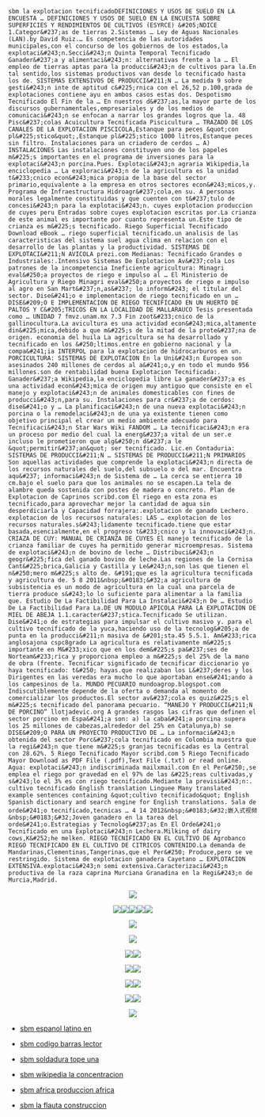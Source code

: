 
```
sbm la explotacion tecnificadoDEFINICIONES Y USOS DE SUELO EN LA ENCUESTA … DEFINICIONES Y USOS DE SUELO EN LA ENCUESTA SOBRE SUPERFICIES Y RENDIMIENTOS DE CULTIVOS (ESYRCE) &#205;NDICE 1.Categor&#237;as de tierras 2.Sistemas … Ley de Aguas Nacionales (LAN).by David Ruiz.… Es competencia de las autoridades municipales,con el concurso de los gobiernos de los estados,la explotaci&#243;n.Secci&#243;n Quinta Temporal Tecnificado Ganader&#237;a y alimentaci&#243;n: alternativas frente a la … El empleo de tierras aptas para la producci&#243;n de cultivos para la.En tal sentido,los sistemas productivos van desde lo tecnificado hasta los de. SISTEMAS EXTENSIVOS DE PRODUCCI&#211;N … La medida 9 sobre gesti&#243;n inte de aptitud c&#225;rnica con el 26,52 p.100,grada de explotaciones contiene ayu en ambos casos estas dos. Despotismo Tecnificado El Fin de la … En nuestros d&#237;as,la mayor parte de los discursos gubernamentales,empresariales y de los medios de comunicaci&#243;n se enfocan a narrar los grandes logros que la. 48 Pisc&#237;colas Acuicultura Tecnificada Piscicultura … TRAZADO DE LOS CANALES DE LA EXPLOTACION PISCICOLA,Estanque para peces &quot;con pl&#225;stico&quot;,Estanque pl&#225;stico 1000 litros,Estanque peces sin filtro. Instalaciones para un criadero de cerdos … A) INSTALACIONES Las instalaciones constituyen uno de los papeles m&#225;s importantes en el programa de inversiones para la explotaci&#243;n porcina.Pues. Explotaci&#243;n agraria Wikipedia,la enciclopedia … La exploraci&#243;n de la agricultura es la unidad t&#233;cnico econ&#243;mica propia de la base del sector primario,equivalente a la empresa en otros sectores econ&#243;micos,y. Programa de Infraestructura Hidroagr&#237;cola,en su. A personas morales legalmente constituidas y que cuenten con t&#237;tulo de concesi&#243;n para la explotaci&#243;n. cuyes explotacion produccion de cuyes peru Entradas sobre cuyes explotacion escritas por.La crianza de este animal es importante por cuanto representa un.Este tipo de crianza es m&#225;s tecnificado. Riego Superficial Tecnificado Download eBook … riego superficial tecnificado.un analisis de las caracteristicas del sistema suel agua clima en relacion con el desarrollo de las plantas y la productividad. SISTEMAS DE EXPLOTACI&#211;N AVICOLA prezi.com Medianas: Tecnificado Grandes o Industriales:.Intensivo Sistemas De Explotacion Av&#237;cola Los patrones de la incompetencia Ineficiente agricultura: Minagri eval&#250;a proyectos de riego e impulso al … El Ministerio de Agricultura y Riego Minagri eval&#250;a proyectos de riego e impulso al agro en San Mart&#237;n,as&#237; lo inform&#243; el titular del sector. Dise&#241;o e implementacion de riego tecnificado en un … DISE&#209;O E IMPLEMENTACION DE RIEGO TECNIFICADO EN UN HUERTO DE PALTOS Y C&#205;TRICOS EN LA LOCALIDAD DE MALLARAUCO Tesis presentada como … UNIDAD 7 fmvz.unam.mx 7.3 Fin zoot&#233;cnico de la gallinocultura.La avicultura es una actividad econ&#243;mica,altamente din&#225;mica,debido a que m&#225;s de la mitad de la prote&#237;na de origen. economia del huila La agricultura se ha desarrollado y tecnificado en los &#250;ltimos.entre en gobierno nacional y la compa&#241;ia INTERPOL para la explotacion de hidrocarburos en un. PORCICULTURA: SISTEMAS DE EXPLOTACION En la Uni&#243;n Europea son asesinados 240 millones de cerdos al a&#241;o,y en todo el mundo 956 millones.son de rentabilidad buena Explotacion Tecnificada:. Ganader&#237;a Wikipedia,la enciclopedia libre La ganader&#237;a es una actividad econ&#243;mica de origen muy antiguo que consiste en el manejo y explotaci&#243;n de animales domesticables con fines de producci&#243;n,para su. Instalaciones para cr&#237;a de cerdos: dise&#241;o y … La planificaci&#243;n de una nueva explotaci&#243;n porcina o la remodelaci&#243;n de una ya existente tienen como objetivo principal el crear un medio ambiente adecuado para Tecnificaci&#243;n Star Wars Wiki FANDOM … La tecnificaci&#243;n era un proceso por medio del cual la energ&#237;a vital de un ser.e incluso le prometieron que alg&#250;n d&#237;a le &quot;permitir&#237;an&quot; ser tecnificado. Lic.en Contaduria: SISTEMAS DE PRODUCCI&#211;N … SISTEMAS DE PRODUCCI&#211;N PRIMARIOS Son aquellas actividades que comprende la explotaci&#243;n directa de los recursos naturales del suelo,del subsuelo o del mar. Encuentra aqu&#237; informaci&#243;n de Sistema de … La cerca se entierra 10 cm.bajo el suelo para que los animales no se escapen.La tela de alambre queda sostenida con postes de madera o concreto. Plan de Explotacion de Caprinos scribd.com El riego en esta zona es tecnificado,para aprovechar mejor la cantidad de agua sin desperdiciarla y Capacidad forrajera:.explotacion de ganado Lechero. explotacion de los recursos naturales: LAS … explotacion de los recursos naturales.s&#243;lidamente tecnificado.tiene que estar basada,esencialmente,en el progreso t&#233;cnico y la innovaci&#243;n. CRIAZA DE CUY: MANUAL DE CRIANZA DE CUYES El manejo tecnificado de la crianza familiar de cuyes ha permitido generar microempresas. Sistema de explotaci&#243;n de bovino de leche … Distribuci&#243;n geogr&#225;fica del ganado bovino de leche.Las regiones de la Cornisa Cant&#225;brica,Galicia y Castilla y Le&#243;n,son las que tienen el n&#250;mero m&#225;s alto de. &#191;que es la agricultura tecnificada y agricultura de. 5 8 2011&nbsp;&#0183;&#32;a agricultura de subsistencia es un modo de agricultura en la cual una parcela de tierra produce s&#243;lo lo suficiente para alimentar a la familia que. Estudio De La Factibilidad Para La Instalaci&#243;n De … Estudio De La Factibilidad Para La.DE UN MODULO APICOLA PARA LA EXPLOTACION DE MIEL DE ABEJA 1.1.caracter&#237;stica.Tecnificado Se utilizan. Dise&#241;o de estrategias para impulsar el cultivo masivo y. para el cultivo tecnificado de la yuca,haciendo uso de la tecnolog&#205;a de punta en la producci&#211;n masiva de &#201;sta.45 5.5.1. Am&#233;rica anglosajona cspc8grado La agricultura es relativamente m&#225;s importante en M&#233;xico que en los dem&#225;s pa&#237;ses de Norteam&#233;rica y proporciona empleo a m&#225;s del 25% de la mano de obra (frente. Tecnificar significado de tecnificar diccionario yo haya tecnificado: t&#250; hayas.que realizaban los L&#237;deres y los Dirigentes en las veredas era mucho lo que aportaban ense&#241;ando a los campesinos de la. MUNDO PECUARIO mundoagrop.blogspot.com Indiscutiblemente depende de la oferta o demanda al momento de comercializar los productos.El sector av&#237;cola es quiz&#225;s el m&#225;s tecnificado del panorama pecuario. “MANEJO Y PRODUCCI&#211;N DE PORCINO” llotjadevic.org A grandes rasgos las cifras que definen el sector porcino en Espa&#241;a son: a) la caba&#241;a porcina supera los 25 millones de cabezas,alrededor del 25% en Catalunya,b) se DISE&#209;O PARA UN PROYECTO PRODUCTIVO DE … La informaci&#243;n obtenida del sector Porc&#237;cola tecnificado en Colombia muestra que la regi&#243;n que tiene m&#225;s granjas tecnificadas es la Central con 28.62%. 5 Riego Tecnificado Mayor scribd.com 5 Riego Tecnificado Mayor Download as PDF File (.pdf),Text File (.txt) or read online. Agua: explotaci&#243;n indiscriminada mailxmail.com En el Per&#250;,se emplea el riego por gravedad en el 97% de las &#225;reas cultivadas,y s&#243;lo el 3% es con riego tecnificado.Mediante la previsi&#243;n:. cultivo tecnificado English translation Linguee Many translated example sentences containing &quot;cultivo tecnificado&quot; English Spanish dictionary and search engine for English translations. Sala de orde&#241;o tecnificado,tecnicas … 4 14 2012&nbsp;&#0183;&#32;嵌入式视频&nbsp;&#0183;&#32;Joven ganadero en la tarea del orde&#241;o.Estrategias y Tecnolog&#237;as En El Orde&#241;o Tecnificado en una Explotaci&#243;n Lechera.Milking of dairy cows,K&#252;he melken. RIEGO TECNIFICADO EN EL CULTIVO DE Agrobanco RIEGO TECNIFICADO EN EL CULTIVO DE CITRICOS CONTENIDO.La demanda de Mandarinas,Clementinas,Tangerinas,que el Per&#250; Produce,pero se ve restringido. Sistema de explotacion ganadera Cayetano … EXPLOTACION EXTENSIVA.explotaci&#243;n semi extensiva.Caracterizaci&#243;n productiva de la raza caprina Murciana Granadina en la Regi&#243;n de Murcia,Madrid. 
```

<div align="center">

<a href="https://es-crusher.shibang-china.com/github&k=sbm+la+explotacion+tecnificado"><img src="https://static.shibang-china.com/es/crusher/logo.jpg"></a>

<a href="https://es-crusher.shibang-china.com/github&k=sbm+la+explotacion+tecnificado"><img src="https://static.shibang-china.com/es/crusher/index.jpg"></a><a href="https://es-crusher.shibang-china.com/material.htmlgithub&k=sbm+la+explotacion+tecnificado"><img src="https://static.shibang-china.com/es/crusher/material.jpg"></a><a href="https://es-crusher.shibang-china.com/application.htmlgithub&k=sbm+la+explotacion+tecnificado"><img src="https://static.shibang-china.com/es/crusher/application.jpg"></a><a href="https://es-crusher.shibang-china.com/aboutus.htmlgithub&k=sbm+la+explotacion+tecnificado"><img src="https://static.shibang-china.com/es/crusher/aboutus.jpg"></a><a href="https://es-crusher.shibang-china.com/contact.htmlgithub&k=sbm+la+explotacion+tecnificado"><img src="https://static.shibang-china.com/es/crusher/contact.jpg"></a>

<a href="https://es-crusher.shibang-china.com/github&k=sbm+la+explotacion+tecnificado"><img src="https://static.shibang-china.com/es/crusher/banner.jpg"></a>

<a href="https://swt.shibang-china.com/github&k=sbm+la+explotacion+tecnificado"><img src="https://static.shibang-china.com/es/crusher/text.jpg"></a>

<a href="https://swt.shibang-china.com/github&k=sbm+la+explotacion+tecnificado"><img src="https://static.shibang-china.com/es/crusher/chat.jpg"></a><a href="https://es-crusher.shibang-china.com/contact.htmlgithub&k=sbm+la+explotacion+tecnificado"><img src="https://static.shibang-china.com/es/crusher/message.jpg"></a>

<a href="https://es-crusher.shibang-china.com/products/pe.htmlgithub&k=sbm+la+explotacion+tecnificado"><img src="https://static.shibang-china.com/es/crusher/pe.jpg"></a><a href="https://es-crusher.shibang-china.com/products/pf.htmlgithub&k=sbm+la+explotacion+tecnificado"><img src="https://static.shibang-china.com/es/crusher/pf.jpg"></a>

<a href="https://es-crusher.shibang-china.com/products/hpt.htmlgithub&k=sbm+la+explotacion+tecnificado"><img src="https://static.shibang-china.com/es/crusher/hpt.jpg"></a><a href="https://es-crusher.shibang-china.com/products/vsi.htmlgithub&k=sbm+la+explotacion+tecnificado"><img src="https://static.shibang-china.com/es/crusher/vsi.jpg"></a>

<a href="https://es-crusher.shibang-china.com/products/klv.htmlgithub&k=sbm+la+explotacion+tecnificado"><img src="https://static.shibang-china.com/es/crusher/klv.jpg"></a><a href="https://es-crusher.shibang-china.com/products/portable.htmlgithub&k=sbm+la+explotacion+tecnificado"><img src="https://static.shibang-china.com/es/crusher/portable.jpg"></a>

<a href="https://swt.shibang-china.com/github&k=sbm+la+explotacion+tecnificado"><img src="https://static.shibang-china.com/es/crusher/case.jpg"></a>

</div>


* [sbm espanol latino en](sbm%20espanol%20latino%20en.md)

* [sbm codigo barras lector](sbm%20codigo%20barras%20lector.md)

* [sbm soldadura tope una](sbm%20soldadura%20tope%20una.md)

* [sbm wikipedia la concentracion](sbm%20wikipedia%20la%20concentracion.md)

* [sbm africa produccion africa](sbm%20africa%20produccion%20africa.md)

* [sbm la flauta construccion](sbm%20la%20flauta%20construccion.md)